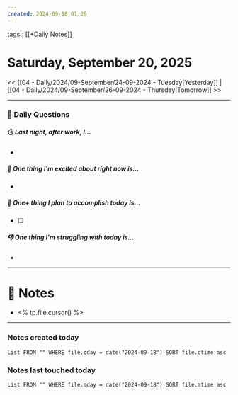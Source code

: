```yaml
---
created: 2024-09-18 01:26
---
```

tags:: [[+Daily Notes]]

# Saturday, September 20, 2025

<< [[04 - Daily/2024/09-September/24-09-2024 - Tuesday|Yesterday]] | [[04 - Daily/2024/09-September/26-09-2024 - Thursday|Tomorrow]] >>

---
### 📅 Daily Questions
##### 🌜 Last night, after work, I...
- 

##### 🙌 One thing I'm excited about right now is...
- 

##### 🚀 One+ thing I plan to accomplish today is...
- [ ] 

##### 👎 One thing I'm struggling with today is...
- 

---
# 📝 Notes
- <% tp.file.cursor() %>

---
### Notes created today
```dataview
List FROM "" WHERE file.cday = date("2024-09-18") SORT file.ctime asc
```

### Notes last touched today
```dataview
List FROM "" WHERE file.mday = date("2024-09-18") SORT file.mtime asc
```